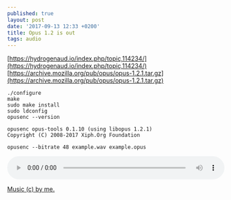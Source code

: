 ```yaml
---
published: true
layout: post
date: '2017-09-13 12:33 +0200'
title: Opus 1.2 is out
tags: audio
---
```

[https://hydrogenaud.io/index.php/topic,114234/](https://hydrogenaud.io/index.php/topic,114234/)  
[https://archive.mozilla.org/pub/opus/opus-1.2.1.tar.gz](https://archive.mozilla.org/pub/opus/opus-1.2.1.tar.gz)

    ./configure
    make
    sudo make install 
    sudo ldconfig
    opusenc --version
    
    opusenc opus-tools 0.1.10 (using libopus 1.2.1)
	Copyright (C) 2008-2017 Xiph.Org Foundation

    opusenc --bitrate 48 example.wav example.opus

 <audio controls style="width: 100%;">
  <source src="/audio/spreso_part48.opus">
  Your browser does not support the audio element.
 </audio> 

[Music (c) by me.](https://www.audiotool.com/track/espresso)
